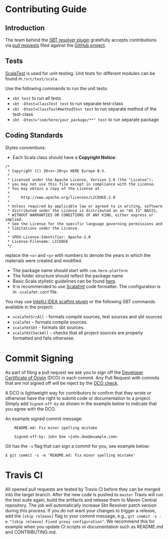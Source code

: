 # Contributing Guide

## Introduction

The team behind the [SBT resolver plugin](https://github.com/heremaps/here-artifact-sbt-resolver) gratefully
accepts contributions via [pull requests](https://help.github.com/articles/about-pull-requests/) filed
against the [GitHub project](https://github.com/heremaps/here-artifact-sbt-resolver/pulls).

## Tests

[ScalaTest](http://www.scalatest.org/) is used for unit-testing.
Unit tests for different modules can be found in `/src/test/scala`.

Use the following commands to run the unit tests:

- `sbt test` to run all tests
- `sbt -Dtest=ClassTest test` to run separate test-class
- `sbt -Dtest=ClassTest#methodTest test` to run separate method of the test-class
- `sbt -Dtest="com/here/your_package/**" test` to run separate package

## Coding Standards

Styles conventions:

- Each Scala class should have a **Copyright Notice**:
```text
/*
 * Copyright (C) 20<x>-20<y> HERE Europe B.V.
 *
 * Licensed under the Apache License, Version 2.0 (the "License");
 * you may not use this file except in compliance with the License.
 * You may obtain a copy of the License at
 *
 *     http://www.apache.org/licenses/LICENSE-2.0
 *
 * Unless required by applicable law or agreed to in writing, software
 * distributed under the License is distributed on an "AS IS" BASIS,
 * WITHOUT WARRANTIES OR CONDITIONS OF ANY KIND, either express or implied.
 * See the License for the specific language governing permissions and
 * limitations under the License.
 *
 * SPDX-License-Identifier: Apache-2.0
 * License-Filename: LICENSE
 */
```
replace the `<x>` and `<y>` with numbers to denote the years in which the materials were created and modified.
- The package name should start with `com.here.platform`
- The folder structure should reflect the package name
- Basic Scala stylistic guidelines can be found [here](https://docs.scala-lang.org/style/).
- It is recommended to use [Scalafmt](https://scalameta.org/scalafmt/) code formatter. The configuration is in `.scalafmt.conf` file.

You may use [IntelliJ IDEA scalfmt plugin](https://plugins.jetbrains.com/plugin/8236-scalafmt)
or the following SBT commands available in the project:

 * `scalafmtSrcAll` - formats compile sources, test sources and sbt sources
 * `scalafmt` - formats compile sources.
 * `scalafmtSbt` - formats sbt sources.
 * `scalafmtCheckAll` - checks that all project sources are properly formatted and fails otherwise.

# Commit Signing

As part of filing a pull request we ask you to sign off the
[Developer Certificate of Origin](https://developercertificate.org/) (DCO) in each commit.
Any Pull Request with commits that are not signed off will be reject by the
[DCO check](https://probot.github.io/apps/dco/).

A DCO is lightweight way for contributors to confirm that they wrote or otherwise have the right
to submit code or documentation to a project. Simply add `Signed-off-by` as shown in the example below
to indicate that you agree with the DCO.

An example signed commit message:

```
    README.md: Fix minor spelling mistake

    Signed-off-by: John Doe <john.doe@example.com>
```

Git has the `-s` flag that can sign a commit for you, see example below:

`$ git commit -s -m 'README.md: Fix minor spelling mistake'`

# Travis CI
All opened pull requests are tested by Travis CI before they can be merged into the target branch.
After the new code is pushed to `master` Travis will run the test suite again, build the artifacts and release them
to Maven Central repository. The job will automatically increase Sbt Resolver patch version during this process.
If you do not want your changes to trigger a release, add the `[skip release]` flag to your commit message,
e.g., `git commit -s -m "[skip release] Fixed proxy configuration"`. We recommend this for example when you update
CI scripts or documentation such as README.md and CONTRIBUTING.md.
